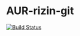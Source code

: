 # AUR-rizin-git
[![Build Status](https://travis-ci.org/bartoszek/AUR-rizin-git.svg?branch=master)](https://travis-ci.org/bartoszek/AUR-rizin-git)

